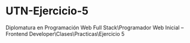 # UTN-Ejercicio-5

Diplomatura en Programación Web Full Stack\Programador Web Inicial – Frontend Developer\Clases\Practicas\Ejercicio 5
